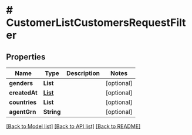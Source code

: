 # # CustomerListCustomersRequestFilter


## Properties 


Name | Type | Description | Notes
------------ | ------------- | ------------- | -------------
**genders**| **List<String>** |   | [optional]
**createdAt**| [**List<ListCustomersRequestFilterDate>**](ListCustomersRequestFilterDate.md) |   | [optional]
**countries**| **List<String>** |   | [optional]
**agentGrn**| **String** |   | [optional]


[[Back to Model list]](../../README.md#models) [[Back to API list]](../../README.md#endpoints) [[Back to README]](../../README.md)

